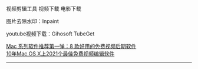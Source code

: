 视频剪辑工具
视频下载
电影下载



图片去除水印：Inpaint

youtube视频下载：Gihosoft TubeGet




[Mac 系列软件推荐第一弹：8 款好用的免费视频后期软件](https://zhuanlan.zhihu.com/p/28624383)  
[10年Mac OS X上2021个最佳免费视频编辑软件](https://zh-cn.aiseesoft.com/resource/free-video-editing-software-mac.html)





---------------------------------------------------------------------------------------------------------------------





